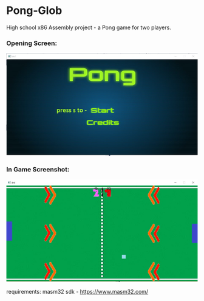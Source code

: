 # Pong-Glob
High school x86 Assembly project - a Pong game for two players.

### Opening Screen:


![Screenshot](/Pics-Readme/opening_screen.jpg?raw=true "opening screen")


### In Game Screenshot:


![Screenshot](/Pics-Readme/game1.jpg?raw=true "in game screenshot")



requirements:
    masm32 sdk - https://www.masm32.com/

